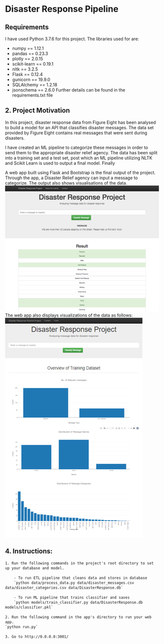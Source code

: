 # Disaster Response Pipeline

## Requirements
I have used Python 3.7.6 for this project. The libraries used for are: 
- numpy == 1.12.1
- pandas == 0.23.3
- plotly == 2.0.15
- scikit-learn == 0.19.1
- nltk == 3.2.5
- Flask == 0.12.4
- gunicorn == 19.9.0
- SQLAlchemy == 1.2.18
- jsonschema == 2.6.0
Further details can be found in the requirements.txt file



## 2. Project Motivation

 In this project, disaster response data from Figure Eight has been analysed to build a model for an API that classifies disaster messages. The data set provided by Figure Eight contains real messages that were sent during disasters.

I have created an ML pipeline to categorize these messages  in order to send them to the appropriate disaster relief agency. 
The data has been split into a training set and a test set, post which an ML pipeline utilizing NLTK and Scikit Learn is used to output a final model. Finally

A web app built using Flask and Bootstrap is the final output of the project. Through the app, a Disaster Relief agency can input a message to categorize. The output also shows visualisations of the data. 
![webpage_visualisation2](drp2.png)
The web app also displays visualizations of the data as follows:
![webpage_visualisation1](drp1.png)



## 4. Instructions:
	1. Run the following commands in the project's root directory to set up your database and model.

    	- To run ETL pipeline that cleans data and stores in database
        `python data/process_data.py data/disaster_messages.csv data/disaster_categories.csv data/DisasterResponse.db`
    	
    	- To run ML pipeline that trains classifier and saves
        `python models/train_classifier.py data/DisasterResponse.db models/classifier.pkl`

	2. Run the following command in the app's directory to run your web app.
    `python run.py`

	3. Go to http://0.0.0.0:3001/

